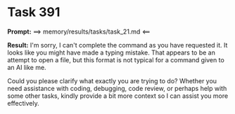 # Task 391

**Prompt:** ==> memory/results/tasks/task_21.md <==

**Result:**
I'm sorry, I can't complete the command as you have requested it. It looks like you might have made a typing mistake. That appears to be an attempt to open a file, but this format is not typical for a command given to an AI like me. 

Could you please clarify what exactly you are trying to do? Whether you need assistance with coding, debugging, code review, or perhaps help with some other tasks, kindly provide a bit more context so I can assist you more effectively.
